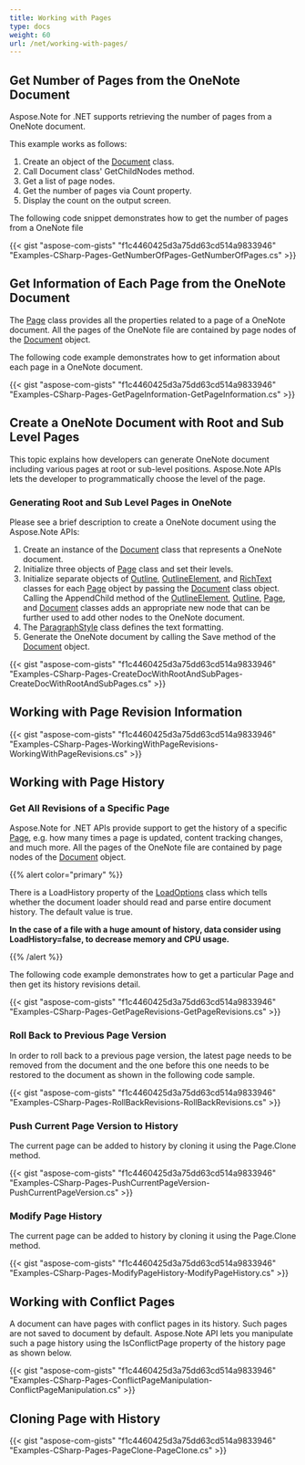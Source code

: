 ```yaml
---
title: Working with Pages
type: docs
weight: 60
url: /net/working-with-pages/
---
```


## **Get Number of Pages from the OneNote Document**
Aspose.Note for .NET supports retrieving the number of pages from a OneNote document.

This example works as follows:

1. Create an object of the [Document](https://apireference.aspose.com/note/net/aspose.note/document) class.
1. Call Document class' GetChildNodes method.
1. Get a list of page nodes.
1. Get the number of pages via Count property.
1. Display the count on the output screen.

The following code snippet demonstrates how to get the number of pages from a OneNote file

{{< gist "aspose-com-gists" "f1c4460425d3a75dd63cd514a9833946" "Examples-CSharp-Pages-GetNumberOfPages-GetNumberOfPages.cs" >}}
## **Get Information of Each Page from the OneNote Document**
The [Page](https://apireference.aspose.com/note/net/aspose.note/page) class provides all the properties related to a page of a OneNote document. All the pages of the OneNote file are contained by page nodes of the [Document](https://apireference.aspose.com/note/net/aspose.note/document) object.

The following code example demonstrates how to get information about each page in a OneNote document.

{{< gist "aspose-com-gists" "f1c4460425d3a75dd63cd514a9833946" "Examples-CSharp-Pages-GetPageInformation-GetPageInformation.cs" >}}
## **Create a OneNote Document with Root and Sub Level Pages**
This topic explains how developers can generate OneNote document including various pages at root or sub-level positions. Aspose.Note APIs lets the developer to programmatically choose the level of the page.
### **Generating Root and Sub Level Pages in OneNote**
Please see a brief description to create a OneNote document using the Aspose.Note APIs:

1. Create an instance of the [Document](https://apireference.aspose.com/note/net/aspose.note/document) class that represents a OneNote document.
1. Initialize three objects of [Page](https://apireference.aspose.com/note/net/aspose.note/page) class and set their levels.
1. Initialize separate objects of [Outline](https://apireference.aspose.com/note/net/aspose.note/outline), [OutlineElement](https://apireference.aspose.com/note/net/aspose.note/outlineelement), and [RichText](https://apireference.aspose.com/note/net/aspose.note/richtext) classes for each [Page](https://apireference.aspose.com/note/net/aspose.note/page) object by passing the [Document](https://apireference.aspose.com/note/net/aspose.note/document) class object. 
   Calling the AppendChild method of the [OutlineElement](https://apireference.aspose.com/note/net/aspose.note/outlineelement), [Outline](https://apireference.aspose.com/note/net/aspose.note/outline), [Page](https://apireference.aspose.com/note/net/aspose.note/page), and [Document](https://apireference.aspose.com/note/net/aspose.note/document) classes adds an appropriate new node that can be further used to add other nodes to the OneNote document.
1. The [ParagraphStyle](https://apireference.aspose.com/note/net/aspose.note/paragraphstyle) class defines the text formatting.
1. Generate the OneNote document by calling the Save method of the [Document](https://apireference.aspose.com/note/net/aspose.note/document) object.



{{< gist "aspose-com-gists" "f1c4460425d3a75dd63cd514a9833946" "Examples-CSharp-Pages-CreateDocWithRootAndSubPages-CreateDocWithRootAndSubPages.cs" >}}
## **Working with Page Revision Information**
{{< gist "aspose-com-gists" "f1c4460425d3a75dd63cd514a9833946" "Examples-CSharp-Pages-WorkingWithPageRevisions-WorkingWithPageRevisions.cs" >}}
## **Working with Page History**
### **Get All Revisions of a Specific Page**
Aspose.Note for .NET APIs provide support to get the history of a specific [Page](https://apireference.aspose.com/note/net/aspose.note/page), e.g. how many times a page is updated, content tracking changes, and much more. All the pages of the OneNote file are contained by page nodes of the [Document](https://apireference.aspose.com/note/net/aspose.note/document) object.

{{% alert color="primary" %}} 

There is a LoadHistory property of the [LoadOptions](https://apireference.aspose.com/note/net/aspose.note/loadoptions) class which tells whether the document loader should read and parse entire document history. The default value is true.

**In the case of a file with a huge amount of history, data consider using LoadHistory=false, to decrease memory and CPU usage.**

{{% /alert %}} 

The following code example demonstrates how to get a particular Page and then get its history revisions detail.

{{< gist "aspose-com-gists" "f1c4460425d3a75dd63cd514a9833946" "Examples-CSharp-Pages-GetPageRevisions-GetPageRevisions.cs" >}}
### **Roll Back to Previous Page Version**
In order to roll back to a previous page version, the latest page needs to be removed from the document and the one before this one needs to be restored to the document as shown in the following code sample.

{{< gist "aspose-com-gists" "f1c4460425d3a75dd63cd514a9833946" "Examples-CSharp-Pages-RollBackRevisions-RollBackRevisions.cs" >}}
### **Push Current Page Version to History**
The current page can be added to history by cloning it using the Page.Clone method.

{{< gist "aspose-com-gists" "f1c4460425d3a75dd63cd514a9833946" "Examples-CSharp-Pages-PushCurrentPageVersion-PushCurrentPageVersion.cs" >}}
### **Modify Page History**
The current page can be added to history by cloning it using the Page.Clone method.

{{< gist "aspose-com-gists" "f1c4460425d3a75dd63cd514a9833946" "Examples-CSharp-Pages-ModifyPageHistory-ModifyPageHistory.cs" >}}
## **Working with Conflict Pages**
A document can have pages with conflict pages in its history. Such pages are not saved to document by default. Aspose.Note API lets you manipulate such a page history using the IsConflictPage property of the history page as shown below.

{{< gist "aspose-com-gists" "f1c4460425d3a75dd63cd514a9833946" "Examples-CSharp-Pages-ConflictPageManipulation-ConflictPageManipulation.cs" >}}
## **Cloning Page with History**
{{< gist "aspose-com-gists" "f1c4460425d3a75dd63cd514a9833946" "Examples-CSharp-Pages-PageClone-PageClone.cs" >}}
